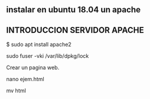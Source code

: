## instalar en ubuntu 18.04 un apache

## INTRODUCCION SERVIDOR APACHE

$ sudo apt install apache2

sudo fuser -vki /var/lib/dpkg/lock

Crear un pagina web.

nano ejem.html

mv html 



